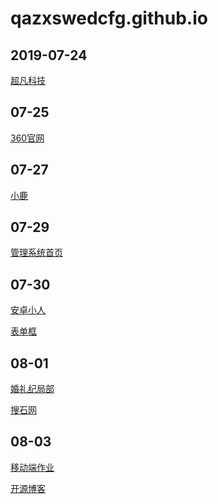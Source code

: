 # qazxswedcfg.github.io
## 2019-07-24
<a href="https://qazxswedcfg.github.io/超凡科技/html/超凡科技.html">超凡科技</a>

<h2>07-25</h2>
<a href="https://qazxswedcfg.github.io/360官网/html/360官网.html">360官网</a>

<h2>07-27</h2>
<a href="https://qazxswedcfg.github.io/work-xiaolu/html/xiaolu.html">小鹿</a>

<h2>07-29</h2>
<a href="https://qazxswedcfg.github.io/work/index.html">管理系统首页</a>

<h2>07-30</h2>
<a href="https://qazxswedcfg.github.io/code/html/安卓小小人.html">安卓小人</a>

<a href="https://qazxswedcfg.github.io/code/html/表单框.html">表单框</a>

<h2>08-01</h2>
<a href="https://qazxswedcfg.github.io/hunliji/index.html">婚礼纪局部</a>

<a href="https://qazxswedcfg.github.io/soushi/index.html">搜石网</a>

<h2>08-03</h2>

<a href="https://qazxswedcfg.github.io/allpyra/index.html">移动端作业</a>

<a href="https://qazxswedcfg.github.io/开源博客/index.html">开源博客</a>